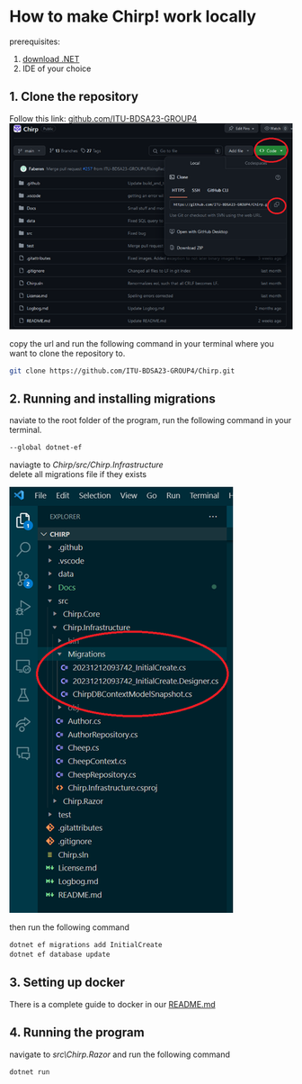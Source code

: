 # How to make Chirp! work locally
prerequisites:
1. [download .NET](https://dotnet.microsoft.com/en-us/download)
2. IDE of your choice


## 1. Clone the repository
Follow this link: [github.com/ITU-BDSA23-GROUP4](https://github.com/ITU-BDSA23-GROUP4/Chirp.git)
<br>
![cloning](Images/cloning.png)

copy the url and run the following command in your terminal where you want to clone the repository to.
```bash
git clone https://github.com/ITU-BDSA23-GROUP4/Chirp.git
```

## 2. Running and installing migrations
naviate to the root folder of the program, run the following command in your terminal.
```bash
--global dotnet-ef
```
naviagte to *Chirp/src/Chirp.Infrastructure*
<br> delete all migrations file if they exists
<br>

![cloning](Images/deleteMigations.png)
<br>

then run the following command

```bash
dotnet ef migrations add InitialCreate
dotnet ef database update
```
## 3. Setting up docker
There is a complete guide to docker in our [README.md](..\README.md#docker-setup)


## 4. Running the program
navigate to *src\Chirp.Razor* and run the following command
```bash
dotnet run
```
